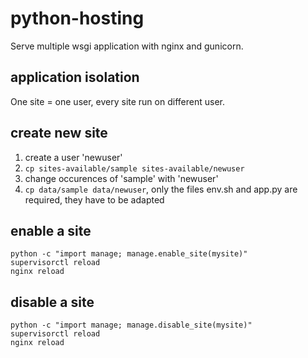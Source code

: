 python-hosting
==============

Serve multiple wsgi application with nginx and gunicorn.

application isolation
---------------------

One site = one user, every site run on different user.

create new site
---------------

1. create a user 'newuser'
2. `cp sites-available/sample sites-available/newuser`
3. change occurences of 'sample' with 'newuser'
4. `cp data/sample data/newuser`, only the files env.sh and app.py are required, they have to be adapted


enable a site
-------------

    python -c "import manage; manage.enable_site(mysite)"
    supervisorctl reload
    nginx reload

disable a site
--------------

    python -c "import manage; manage.disable_site(mysite)"
    supervisorctl reload
    nginx reload




